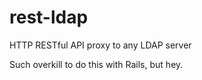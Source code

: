 rest-ldap
=========

HTTP RESTful API proxy to any LDAP server


Such overkill to do this with Rails, but hey.
